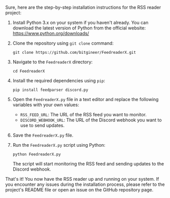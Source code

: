 Sure, here are the step-by-step installation instructions for the RSS reader project:

1. Install Python 3.x on your system if you haven't already. You can download the latest version of Python from the official website: https://www.python.org/downloads/

2. Clone the repository using `git clone` command:

   ```
   git clone https://github.com/bitgineer/FeedreaderX.git
   ```

3. Navigate to the `FeedreaderX` directory:

   ```
   cd FeedreaderX
   ```

4. Install the required dependencies using `pip`:

   ```
   pip install feedparser discord.py
   ```

5. Open the `FeedreaderX.py` file in a text editor and replace the following variables with your own values:

   - `RSS_FEED_URL`: The URL of the RSS feed you want to monitor.
   - `DISCORD_WEBHOOK_URL`: The URL of the Discord webhook you want to use to send updates.

6. Save the `FeedreaderX.py` file.

7. Run the `FeedreaderX.py` script using Python:

   ```
   python FeedreaderX.py
   ```

   The script will start monitoring the RSS feed and sending updates to the Discord webhook.

That's it! You now have the RSS reader up and running on your system. If you encounter any issues during the installation process, please refer to the project's README file or open an issue on the GitHub repository page.
